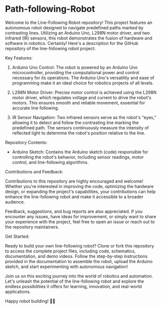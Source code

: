 # Path-following-Robot
Welcome to the Line-Following Robot repository! This project features an autonomous robot designed to navigate predefined paths marked by contrasting lines. Utilizing an Arduino Uno, L298N motor driver, and two infrared (IR) sensors, this robot demonstrates the fusion of hardware and software in robotics.
Certainly! Here's a description for the GitHub repository of the line-following robot project:

  Key Features:

1. Arduino Uno Control: The robot is powered by an Arduino Uno microcontroller, providing the computational power and control necessary for its operations. The Arduino Uno's versatility and ease of programming make it an ideal choice for robotics projects of all levels.

2. L298N Motor Driver: Precise motor control is achieved using the L298N motor driver, which regulates voltage and current to drive the robot's motors. This ensures smooth and reliable movement, essential for accurate line following.

3. IR Sensor Navigation: Two infrared sensors serve as the robot's "eyes," allowing it to detect and follow the contrasting line marking the predefined path. The sensors continuously measure the intensity of reflected light to determine the robot's position relative to the line.

 Repository Contents:

- Arduino Sketch: Contains the Arduino sketch (code) responsible for controlling the robot's behavior, including sensor readings, motor control, and line-following algorithms.

Contributions and Feedback:

Contributions to this repository are highly encouraged and welcome! Whether you're interested in improving the code, optimizing the hardware design, or expanding the project's capabilities, your contributions can help enhance the line-following robot and make it accessible to a broader audience.

Feedback, suggestions, and bug reports are also appreciated. If you encounter any issues, have ideas for improvement, or simply want to share your experience with the project, feel free to open an issue or reach out to the repository maintainers.

Get Started:

Ready to build your own line-following robot? Clone or fork this repository to access the complete project files, including code, schematics, documentation, and demo videos. Follow the step-by-step instructions provided in the documentation to assemble the robot, upload the Arduino sketch, and start experimenting with autonomous navigation!

Join us on this exciting journey into the world of robotics and automation. Let's unleash the potential of the line-following robot and explore the endless possibilities it offers for learning, innovation, and real-world applications.

Happy robot building! 🤖✨
